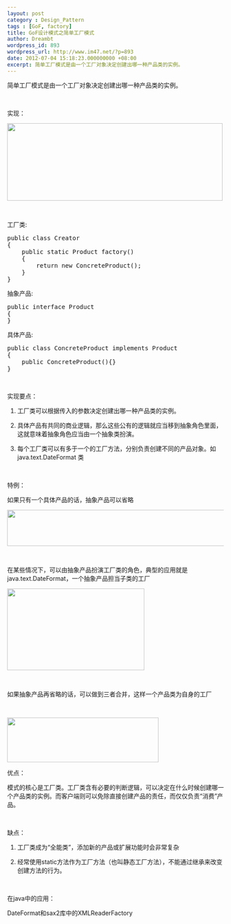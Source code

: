 ```yaml
---
layout: post
category : Design_Pattern
tags : [GoF, factory]
title: GoF设计模式之简单工厂模式
author: Dreambt
wordpress_id: 893
wordpress_url: http://www.im47.net/?p=893
date: 2012-07-04 15:18:23.000000000 +08:00
excerpt: 简单工厂模式是由一个工厂对象决定创建出哪一种产品类的实例。
---
```

简单工厂模式是由一个工厂对象决定创建出哪一种产品类的实例。

&nbsp;

实现：

<a href="http://www.im47.cn/wp-content/uploads/2011/03/1.jpg"><img class="aligncenter size-full wp-image-1153" title="1" src="http://www.im47.cn/wp-content/uploads/2011/03/1.jpg" alt="" width="501" height="180" /></a>

&nbsp;

工厂类:
<div>
<pre>public class Creator
{
    public static Product factory()
    {
        return new ConcreteProduct();
    }
}</pre>
</div>
抽象产品:
<div>
<pre>public interface Product
{
}</pre>
</div>
具体产品:
<div>
<pre>public class ConcreteProduct implements Product
{
    public ConcreteProduct(){}
}</pre>
</div>
&nbsp;

实现要点：

1. 工厂类可以根据传入的参数决定创建出哪一种产品类的实例。

2. 具体产品有共同的商业逻辑，那么这些公有的逻辑就应当移到抽象角色里面，这就意味着抽象角色应当由一个抽象类扮演。

3. 每个工厂类可以有多于一个的工厂方法，分别负责创建不同的产品对象。如java.text.DateFormat 类

&nbsp;

特例：

如果只有一个具体产品的话，抽象产品可以省略

<a href="http://www.im47.cn/wp-content/uploads/2011/03/2.jpg"><img class="aligncenter size-full wp-image-1154" title="2" src="http://www.im47.cn/wp-content/uploads/2011/03/2.jpg" alt="" width="553" height="84" /></a>

&nbsp;

在某些情况下，可以由抽象产品扮演工厂类的角色，典型的应用就是java.text.DateFormat，一个抽象产品担当子类的工厂

<a href="http://www.im47.cn/wp-content/uploads/2011/03/3.jpg"><img class="aligncenter size-full wp-image-1155" title="3" src="http://www.im47.cn/wp-content/uploads/2011/03/3.jpg" alt="" width="319" height="190" /></a>

&nbsp;

如果抽象产品再省略的话，可以做到三者合并，这样一个产品类为自身的工厂

&nbsp;

<a href="http://www.im47.cn/wp-content/uploads/2011/03/4.jpg"><img class="aligncenter size-full wp-image-1156" title="4" src="http://www.im47.cn/wp-content/uploads/2011/03/4.jpg" alt="" width="352" height="104" /></a>

优点：

模式的核心是工厂类。工厂类含有必要的判断逻辑，可以决定在什么时候创建哪一个产品类的实例。而客户端则可以免除直接创建产品的责任，而仅仅负责“消费”产品。

&nbsp;

缺点：

1. 工厂类成为“全能类”，添加新的产品或扩展功能时会非常复杂

2. 经常使用static方法作为工厂方法（也叫静态工厂方法），不能通过继承来改变创建方法的行为。

&nbsp;

在java中的应用：

DateFormat和sax2库中的XMLReaderFactory
